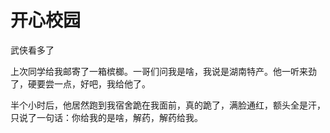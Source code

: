 # 开心校园

武侠看多了 

上次同学给我邮寄了一箱槟榔。一哥们问我是啥，我说是湖南特产。他一听来劲了，硬要尝一点，好吧，我给他了。 

半个小时后，他居然跑到我宿舍跪在我面前，真的跪了，满脸通红，额头全是汗，只说了一句话：你给我的是啥，解药，解药给我。